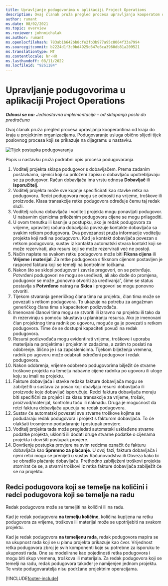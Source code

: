 ```yaml
---
title: Upravljanje podugovorima u aplikaciji Project Operations
description: Ovaj članak pruža pregled procesa upravljanja kooperatom od kraja do kraja koji se obično nalazi u projektnim organizacijama.
author: rumant
ms.date: 08/02/2021
ms.topic: overview
ms.reviewer: johnmichalak
ms.author: rumant
ms.openlocfilehash: 783ab1b642bb8cfe2fb3b977a95c8064f33a7994
ms.sourcegitcommit: b2224d1f3c0bd4925d647e6ca3960db81a209521
ms.translationtype: MT
ms.contentlocale: hr-HR
ms.lasthandoff: 08/11/2022
ms.locfileid: "9261184"
---
```

# <a name="subcontract-management-in-project-operations"></a>Upravljanje podugovorima u aplikaciji Project Operations


_**Odnosi se na:** Jednostavna implementacija – od sklapanja posla do predračuna_

Ovaj članak pruža pregled procesa upravljanja kooperantima od kraja do kraja u projektnim organizacijama. Podugovaranje usluga obično slijedi tijek poslovnog procesa koji se prikazuje na dijagramu u nastavku.

![Tijek postupka podugovaranja](../media/SubcontractingProcessFlow.png)

Popis u nastavku pruža podrobni opis procesa podugovaranja.

1. Voditelj projekta sklapa podugovor s dobavljačem. Prema zadanim postavkama, cjenici koji su priloženi zapisu o dobavljaču upotrebljavaju se za podugovor. Račun dobavljača ima vrstu odnosa **Dobavljač** ili **Isporučitelj**.
2. Voditelj projekta može sve kupnje specificirati kao stavke retka na podugovoru. Redci podugovora mogu se odnositi na vrijeme, troškove ili proizvode. Klasa transakcije retka podugovora određuje čemu taj redak služi.
3. Voditelj računa dobavljača i voditelj projekta mogu ponavljati podugovor. U nabavnim cjenicima priloženim podugovoru cijene se mogu prilagoditi.
4. U ovom trenutku ili kasnije u postupku, ako je redak podugovora za vrijeme, upravitelj računa dobavljača povezuje kontakte dobavljača sa svakim retkom podugovora. Ova povezanost pruža informacije voditelju projekta koji radi na podugovoru. Kad je kontakt dobavljača povezan s retkom podugovora, sustav iz kontakta automatski stvara kontakt koji se može rezervirati, ako resurs koji se može rezervirati već ne postoji.
5. Način naplate na svakom retku podugovora može biti **Fiksna cijena** ili **Vrijeme i materijal**. Za retke podugovora s fiksnom cijenom postavljen je raspored faktura koji se temelji na kontrolnim točkama.
6.  Nakon što se sklopi podugovor i završe pregovori, on se potvrđuje. Potvrđeni podugovori ne mogu se uređivati, ali ako dođe do promjena, podugovor se može „ponovno otvoriti za uređivanja”, čime se status postavlja s **Potvrđeno** natrag na **Skica** i pregovori se mogu ponovno otvoriti. 
7.  Tijekom stvaranja generičkog člana tima na projektu, član tima može se povezati s retkom podugovora. To ukazuje na potrebu za angažman generičkog člana tima s kapacitetom podizvođača.
8.  Imenovani članovi tima mogu se stvoriti ili izravno na projektu ili tako da ih rezerviraju s pomoću iskustava u planiranju resursa. Ako je imenovani član projektnog tima radnik po ugovoru, moguće ga je povezati s retkom podugovora. Time će se dostupni kapaciteti povući na redak podugovora.
9.  Resursi podizvođača mogu evidentirati vrijeme, troškove i uporabu materijala na projektima i projektnim zadacima, a zatim to poslati na odobrenje. Slično je i sa zaposlenicima. Tijekom bilježenja vremena, radnik po ugovoru može odabrati određeni podugovor i redak podugovora.
10. Nakon odobrenja, vrijeme odobreno podugovorima bilježit će stvarne troškove projekta na temelju nabavne cijene radnika po ugovoru ili uloge koju su imali na projektu.
11. Fakture dobavljača i stavke redaka fakture dobavljača mogu se zabilježiti u sustavu za posao koji obavljaju resursi dobavljača ili proizvode koje dobavljač isporučuje. Redci faktura dobavljača moraju biti specifični za projekt i za klasu transakcije za vrijeme, trošak, proizvod/materijal, kontrolnu toču ili naknadu. Druga je mogućnost da retci faktura dobavljača upućuju na redak podugovora.
12. Sustav će automatski povezati sve stvarne troškove kojima se podudaraju redak podugovora i projekt s fakturom dobavljača. To će olakšati trosmjerno podudaranje i postupak provjere.
13. Voditelj projekta tada može pregledati automatski usklađene stvarne podatke projekta, ukloniti ili dodati druge stvarne podatke o cijenama projekta i dovršiti postupak provjere.
14. Dovršenje postupka provjere na svim redcima označit će fakturu dobavljača kao **Spremno za plaćanje**. U ovoj fazi, faktura dobavljača i njeni retci mogu se prenijeti u sustav Računovodstva ili Obveza kako bi se obradilo plaćanje dobavljaču. Prethodno zabilježeni troškovi projekta stornirat će se, a stvarni troškovi iz retka fakture dobavljača zabilježit će se na projektu.

## <a name="quantity-based-subcontract-lines-and-work-based-subcontract-lines"></a>Redci podugovora koji se temelje na količini i redci podugovora koji se temelje na radu

Redak podugovora može se temeljiti na količini ili na radu. 

Kad je redak podugovora **na temelju količine**, količina kupljena na retku podugovora za vrijeme, troškove ili materijal može se upotrijebiti na svakom projektu.

Kad je redak podugovora **na temeljenu rada**, redak podugovora mapira se na ukupnost rada koji se u planu projekta prikazuje kao čvor. Vrijednost retka podugovora zbroj je svih komponenti koje su potrebne za isporuku te ukupnosti rada. One su modelirane kao pojedinosti retka podugovora i mogu biti skup vremena, troškova ili materijala. Za redak podugovora koji se temelji na radu, redak podugovora također je namijenjen jednom projektu. Te vrste podugovaratelja nisu podržane projektnim operacijama.

[!INCLUDE[footer-include](../../includes/footer-banner.md)]


